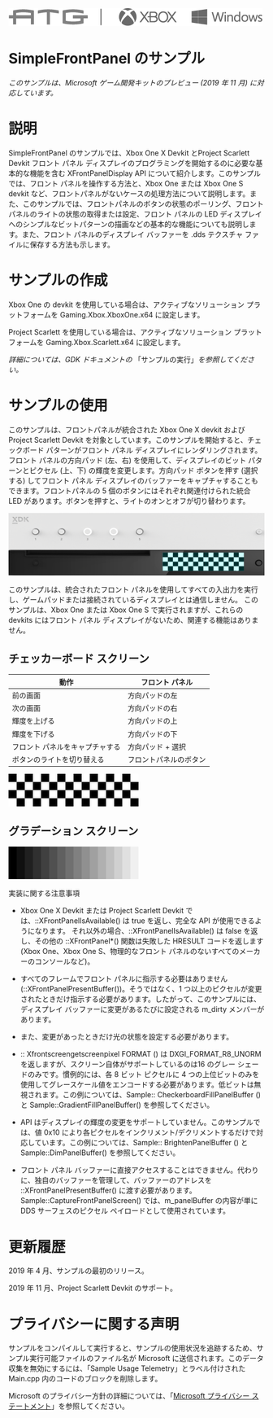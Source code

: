   ![](./media/image1.png)

#   SimpleFrontPanel のサンプル

*このサンプルは、Microsoft ゲーム開発キットのプレビュー (2019 年 11 月)
に対応しています。*

# 

# 説明

SimpleFrontPanel のサンプルでは、Xbox One X Devkit とProject Scarlett
Devkit フロント パネル
ディスプレイのプログラミングを開始するのに必要な基本的な機能を含む
XFrontPanelDisplay API について紹介します。このサンプルでは、フロント
パネルを操作する方法と、Xbox One または Xbox One S devkit
など、フロントパネルがないケースの処理方法について説明します。また、このサンプルでは、フロントパネルのボタンの状態のポーリング、フロント
パネルのライトの状態の取得または設定、フロント パネルの LED
ディスプレイへのシンプルなビットパターンの描画などの基本的な機能についても説明します。また、フロント
パネルのディスプレイ バッファーを .dds テクスチャ
ファイルに保存する方法も示します。

# サンプルの作成

Xbox One の devkit を使用している場合は、アクティブなソリューション
プラットフォームを Gaming.Xbox.XboxOne.x64 に設定します。

Project Scarlett を使用している場合は、アクティブなソリューション
プラットフォームを Gaming.Xbox.Scarlett.x64 に設定します。

*詳細については、GDK ドキュメントの*
「サンプルの実行」*を参照してください。*

# サンプルの使用

このサンプルは、フロントパネルが統合された Xbox One X devkit および
Project Scarlett Devkit
を対象としています。このサンプルを開始すると、チェックボード
パターンがフロント パネル ディスプレイにレンダリングされます。フロント
パネルの方向パッド (左、右) を使用して、ディスプレイのビット
パターンとピクセル (上、下) の輝度を変更します。方向パッド ボタンを押す
(選択する) してフロント パネル
ディスプレイのバッファーをキャプチャすることもできます。フロントパネルの
5 個のボタンにはそれぞれ関連付けられた統合 LED
があります。ボタンを押すと、ライトのオンとオフが切り替わります。

![](./media/image3.png)

このサンプルは、統合されたフロント
パネルを使用してすべての入出力を実行し、ゲームパッドまたは接続されているディスプレイとは通信しません。
このサンプルは、Xbox One または Xbox One S で実行されますが、これらの
devkits にはフロント パネル
ディスプレイがないため、関連する機能はありません。

## チェッカーボード スクリーン

| 動作                                |  フロント パネル                |
|-------------------------------------|--------------------------------|
| 前の画面                            |  方向パッドの左                 |
| 次の画面                            |  方向パッドの右                 |
| 輝度を上げる                        |  方向パッドの上                 |
| 輝度を下げる                        |  方向パッドの下                 |
| フロント パネルをキャプチャする     |  方向パッド + 選択              |
| ボタンのライトを切り替える          |  フロントパネルのボタン         |

![](./media/image5.gif)

## 

## 

## 

## 

## 

## グラデーション スクリーン

![](./media/image6.gif)

実装に関する注意事項

-   Xbox One X Devkit または Project Scarlett Devkit
    では、::XFrontPanelIsAvailable() は true を返し、完全な API
    が使用できるようになります。
    それ以外の場合、::XFrontPanelIsAvailable() は false を返し、その他の
    ::XFrontPanel\*() 関数は失敗した HRESULT コードを返します (Xbox
    One、Xbox One S、物理的なフロント
    パネルのないすべてのメーカーのコンソールなど)。

-   すべてのフレームでフロント パネルに指示する必要はありません
    (::XFrontPanelPresentBuffer())。そうではなく、1
    つ以上のピクセルが変更されたときだけ指示する必要があります。したがって、このサンプルには、ディスプレイ
    バッファーに変更があるたびに設定される m_dirty メンバーがあります。

-   また、変更があったときだけ光の状態を設定する必要があります。

-   :: Xfrontscreengetscreenpixel FORMAT () は
    DXGI_FORMAT_R8_UNORMを返しますが、スクリーン自体がサポートしているのは16
    のグレー シェードのみです。慣例的には、各 8 ビット ピクセルに 4
    つの上位ビットのみを使用してグレースケール値をエンコードする必要があります。低ビットは無視されます。この例については、Sample::
    CheckerboardFillPanelBuffer () と Sample::GradientFillPanelBuffer()
    を参照してください。

-   API
    はディスプレイの輝度の変更をサポートしていません。このサンプルでは、値
    0x10
    により各ピクセルをインクリメント/デクリメントするだけで対応しています。この例については、Sample::
    BrightenPanelBuffer () と Sample::DimPanelBuffer()
    を参照してください。

-   フロント パネル
    バッファーに直接アクセスすることはできません。代わりに、独自のバッファーを管理して、バッファーのアドレスを
    ::XFrontPanelPresentBuffer()
    に渡す必要があります。Sample::CaptureFrontPanelScreen()
    では、m_panelBuffer の内容が単に DDS サーフェスのピクセル
    ペイロードとして使用されています。

# 更新履歴

2019 年 4 月、サンプルの最初のリリース。

2019 年 11 月、Project Scarlett Devkit のサポート。

# プライバシーに関する声明

サンプルをコンパイルして実行すると、サンプルの使用状況を追跡するため、サンプル実行可能ファイルのファイル名が
Microsoft に送信されます。このデータ収集を無効にするには、「Sample Usage
Telemetry」とラベル付けされた Main.cpp
内のコードのブロックを削除します。

Microsoft のプライバシー方針の詳細については、「[Microsoft プライバシー
ステートメント](https://privacy.microsoft.com/en-us/privacystatement/)」を参照してください。
